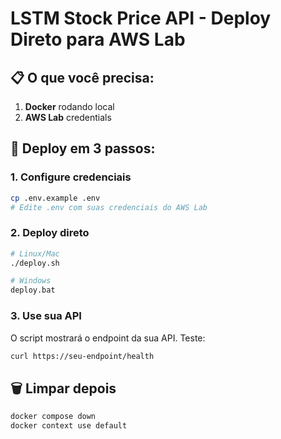 # LSTM Stock Price API - Deploy Direto para AWS Lab

## 📋 O que você precisa:
1. **Docker** rodando local
2. **AWS Lab** credentials

## 🚀 Deploy em 3 passos:

### 1. Configure credenciais
```bash
cp .env.example .env
# Edite .env com suas credenciais do AWS Lab
```

### 2. Deploy direto
```bash
# Linux/Mac
./deploy.sh

# Windows
deploy.bat
```

### 3. Use sua API
O script mostrará o endpoint da sua API. Teste:
```bash
curl https://seu-endpoint/health
```

## 🗑️ Limpar depois
```bash
docker compose down
docker context use default
```
